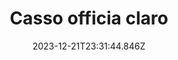 ---
title: "Casso officia claro"
date: 2023-12-21T23:31:44.846Z
permalink: "/casso-officia-claro/"
---